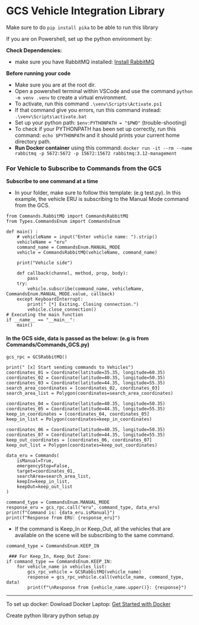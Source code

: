 # GCS Vehicle Integration Library
Make sure to do `pip install pika` to be able to run this library

If you are on Powershell, set up the python environment by: 

**Check Dependencies:**

*  make sure you have RabbitMQ installed: [Install RabbitMQ](https://www.rabbitmq.com/download.html)

**Before running your code**
* Make sure you are at the root dir.
* Open a powershell terminal within VSCode and use the command `python -m venv .venv` to create a virtual environment. 
* To activate, run this command `.\venv\Scripts\Activate.ps1`
* If that command give you errors, run this command instead:
`.\venv\Scripts\activate.bat`
* Set up your python path: `$env:PYTHONPATH = "$PWD"` (trouble-shooting)
* To check if your PYTHONPATH has been set up correctly, run this command: `echo $PYTHONPATH` and it should prints your current home directory path. 
* **Run Docker container** using this command: `docker run -it --rm --name rabbitmq -p 5672:5672 -p 15672:15672 rabbitmq:3.12-management`

### For Vehicle to Subscribe to Commands from the GCS
**Subscribe to one command at a time**
* In your folder, make sure to follow this template: (e.g test.py). In this example, the vehicle ERU is subscribing to the Manual Mode command from the GCS.
```
from Commands.RabbitMQ import CommandsRabbitMQ
from Types.CommandsEnum import CommandsEnum

def main() :
    # vehicleName = input("Enter vehicle name: ").strip()
    vehicleName = "eru"
    command_name = CommandsEnum.MANUAL_MODE
    vehicle = CommandsRabbitMQ(vehicleName, command_name)
    
    print("Vehicle side")
    
    def callback(channel, method, prop, body):
        pass
    try:
        vehicle.subscribe(command_name, vehicleName, CommandsEnum.MANUAL_MODE.value, callback)
    except KeyboardInterrupt:
        print(" [*] Exiting. Closing connection.")
        vehicle.close_connection()
# Executing the main function
if __name__ == "__main__":
    main()
```

#### In the GCS side, data is passed as the below: (e.g is from Commands/Commands_GCS.py)
```
gcs_rpc = GCSRabbitMQ()

print(" [x] Start sending commands to Vehicles")
coordinates_01 = Coordinate(latitude=35.35, longitude=60.35)
coordinates_02 = Coordinate(latitude=40.35, longitude=50.35)
coordinates_03 = Coordinate(latitude=44.35, longitude=55.35)
search_area_coordinates = [coordinates_02, coordinates_03]
search_area_list = Polygon(coordinates=search_area_coordinates)

coordinates_04 = Coordinate(latitude=40.35, longitude=50.35)
coordinates_05 = Coordinate(latitude=44.35, longitude=55.35)
keep_in_coordinates = [coordinates_04, coordinates_05]
keep_in_list = Polygon(coordinates=keep_in_coordinates)

coordinates_06 = Coordinate(latitude=40.35, longitude=50.35)
coordinates_07 = Coordinate(latitude=44.35, longitude=55.35)
keep_out_coordinates = [coordinates_06, coordinates_07]
keep_out_list = Polygon(coordinates=keep_out_coordinates)

data_eru = Commands(
    isManual=True,
    emergencyStop=False,
    target=coordinates_01,
    searchArea=search_area_list,
    keepIn=keep_in_list,
    keepOut=keep_out_list
)

command_type = CommandsEnum.MANUAL_MODE
response_eru = gcs_rpc.call("eru", command_type, data_eru)
print(f"Command is: {data_eru.isManual}")
print(f"Response from ERU: {response_eru}")
```
* If the command is Keep_In or Keep_Out, all the vehicles that are available on the scene will be subscribing to the same command.
```
command_type = CommandsEnum.KEEP_IN

 ### For Keep_In, Keep_Out Zone:
if command_type == CommandsEnum.KEEP_IN:
    for vehicle_name in vehicles_list:
        gcs_rpc_vehicle = GCSRabbitMQ(vehicle_name)
        response = gcs_rpc_vehicle.call(vehicle_name, command_type, data)
        print(f"\nResponse from {vehicle_name.upper()}: {response}")
```

****
To set up docker: Dowload Docker Laptop: [Get Started with Docker](https://www.docker.com/get-started/)

Create python library 
python setup.py